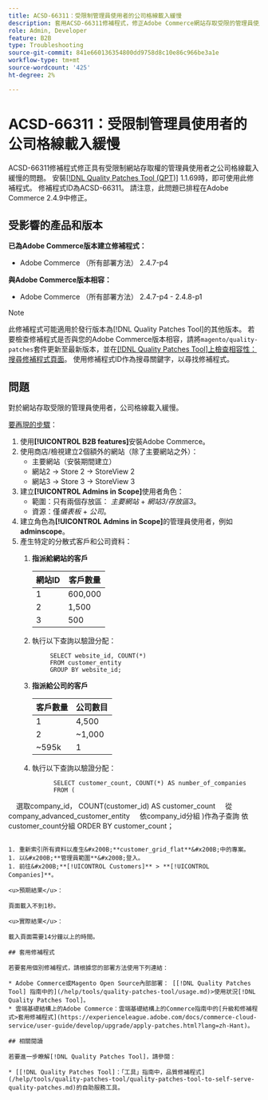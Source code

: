 ```yaml
---
title: ACSD-66311：受限制管理員使用者的公司格線載入緩慢
description: 套用ACSD-66311修補程式，修正Adobe Commerce網站存取受限的管理員使用者公司格線載入緩慢的問題。
role: Admin, Developer
feature: B2B
type: Troubleshooting
source-git-commit: 841e660136354800dd9758d8c10e86c966be3a1e
workflow-type: tm+mt
source-wordcount: '425'
ht-degree: 2%

---
```



# ACSD-66311：受限制管理員使用者的公司格線載入緩慢

ACSD-66311修補程式修正具有受限制網站存取權的管理員使用者之公司格線載入緩慢的問題。 安裝[[!DNL Quality Patches Tool (QPT)]](/help/tools/quality-patches-tool/quality-patches-tool-to-self-serve-quality-patches.md) 1.1.69時，即可使用此修補程式。 修補程式ID為ACSD-66311。 請注意，此問題已排程在Adobe Commerce 2.4.9中修正。

## 受影響的產品和版本

**已為Adobe Commerce版本建立修補程式：**

* Adobe Commerce （所有部署方法） 2.4.7-p4

**與Adobe Commerce版本相容：**

* Adobe Commerce （所有部署方法） 2.4.7-p4 - 2.4.8-p1

>[!NOTE]
>
>此修補程式可能適用於發行版本為[!DNL Quality Patches Tool]的其他版本。 若要檢查修補程式是否與您的Adobe Commerce版本相容，請將`magento/quality-patches`套件更新至最新版本，並在[[!DNL Quality Patches Tool]上檢查相容性：搜尋修補程式頁面](https://experienceleague.adobe.com/tools/commerce-quality-patches/index.html?lang=zh-Hant)。 使用修補程式ID作為搜尋關鍵字，以尋找修補程式。

## 問題

對於網站存取受限的管理員使用者，公司格線載入緩慢。

<u>要再現的步驟</u>：

1. 使用&#x200B;**[!UICONTROL B2B features]**&#x200B;安裝Adobe Commerce。
1. 使用商店/檢視建立2個額外的網站（除了主要網站之外）：
   * 主要網站（安裝期間建立）
   * 網站2 → Store 2 → StoreView 2
   * 網站3 → Store 3 → StoreView 3
1. 建立&#x200B;**[!UICONTROL Admins in Scope]**&#x200B;使用者角色：
   * 範圍：只有兩個存放區： *主要網站* + *網站3/存放區3*。
   * 資源：僅&#x200B;*儀表板* + *公司*。
1. 建立角色為&#x200B;**[!UICONTROL Admins in Scope]**&#x200B;的管理員使用者，例如&#x200B;**adminscope**。
1. 產生特定的分散式客戶和公司資料：
   1. **指派給網站的客戶**

      | 網站ID | 客戶數量 |
      |------------|---------------------|
      | 1 | 600,000 |
      | 2 | 1,500 |
      | 3 | 500 |


   1. 執行以下查詢以驗證分配：

      ```
           SELECT website_id, COUNT(*) 
           FROM customer_entity 
           GROUP BY website_id; 
      ```

   1. **指派給公司的客戶**

      | 客戶數量 | 公司數目 |
      |---------------------|---------------------|
      | 1 | 4,500 |
      | 2 | ~1,000 |
      | ~595k | 1 |

   1. 執行以下查詢以驗證分配：

      ```
            SELECT customer_count, COUNT(*) AS number_of_companies
            FROM (
      
            選取company_id， COUNT(customer_id) AS customer_count
            從company_advanced_customer_entity
            依company_id分組
)作為子查詢
依customer_count分組
ORDER BY customer_count；
```

1. 重新索引所有資料以產生&#x200B;**customer_grid_flat**&#x200B;中的專案。
1. 以&#x200B;**管理員範圍**&#x200B;登入。
1. 前往&#x200B;**[!UICONTROL Customers]** > **[!UICONTROL Companies]**。

<u>預期結果</u>：

頁面載入不到1秒。

<u>實際結果</u>：

載入頁面需要14分鐘以上的時間。

## 套用修補程式

若要套用個別修補程式，請根據您的部署方法使用下列連結：

* Adobe Commerce或Magento Open Source內部部署： [[!DNL Quality Patches Tool] 指南中的](/help/tools/quality-patches-tool/usage.md)>使用狀況[!DNL Quality Patches Tool]。
* 雲端基礎結構上的Adobe Commerce：雲端基礎結構上的Commerce指南中的[升級和修補程式>套用修補程式](https://experienceleague.adobe.com/docs/commerce-cloud-service/user-guide/develop/upgrade/apply-patches.html?lang=zh-Hant)。

## 相關閱讀

若要進一步瞭解[!DNL Quality Patches Tool]，請參閱：

* [[!DNL Quality Patches Tool]：「工具」指南中，品質修補程式](/help/tools/quality-patches-tool/quality-patches-tool-to-self-serve-quality-patches.md)的自助服務工具。
